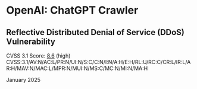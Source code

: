 # OpenAI: ChatGPT Crawler
## Reflective Distributed Denial of Service (DDoS) Vulnerability

CVSS 3.1 Score: [8.6](https://www.first.org/cvss/calculator/3.1#CVSS:3.1/AV:N/AC:L/PR:N/UI:N/S:C/C:N/I:N/A:H/E:H/RL:U/RC:C/CR:L/IR:L/AR:H/MAV:N/MAC:L/MPR:N/MUI:N/MS:C/MC:N/MI:N/MA:H) (high) CVSS:3.1/AV:N/AC:L/PR:N/UI:N/S:C/C:N/I:N/A:H/E:H/RL:U/RC:C/CR:L/IR:L/AR:H/MAV:N/MAC:L/MPR:N/MUI:N/MS:C/MC:N/MI:N/MA:H

January 2025


